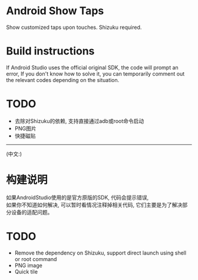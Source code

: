 # Android Show Taps
Show customized taps upon touches. Shizuku required.

# Build instructions
If Android Studio uses the official original SDK, the code will prompt an error,
If you don't know how to solve it, you can temporarily comment out the relevant codes depending on the situation. 

# TODO
- 去除对Shizuku的依赖, 支持直接通过adb或root命令启动
- PNG图片
- 快捷磁贴

---

(中文:)

# 构建说明
如果AndroidStudio使用的是官方原版的SDK, 代码会提示错误,  
如果你不知道如何解决, 可以暂时看情况注释掉相关代码, 它们主要是为了解决部分设备的适配问题。

# TODO
- Remove the dependency on Shizuku, support direct launch using shell or root command
- PNG image
- Quick tile
